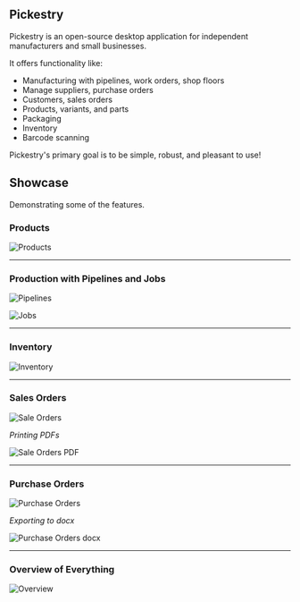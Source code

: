 Pickestry
----

Pickestry is an open-source desktop application for independent manufacturers and small businesses.

It offers functionality like:

* Manufacturing with pipelines, work orders, shop floors
* Manage suppliers, purchase orders
* Customers, sales orders
* Products, variants, and parts
* Packaging
* Inventory
* Barcode scanning

Pickestry's primary goal is to be simple, robust, and pleasant to use!

## Showcase

Demonstrating some of the features.

### Products

![Products](./docs/sample_products.png 'Products')

---

### Production with Pipelines and Jobs

![Pipelines](./docs/sample_pipelines.png 'Pipelines')

![Jobs](./docs/sample_jobs.png 'Jobs')

---

### Inventory

![Inventory](./docs/sample_inventory.png 'Inventory')

---

### Sales Orders

![Sale Orders](./docs/sample_sales_order.png 'Sale Orders')

*Printing PDFs*

![Sale Orders PDF](./docs/sample_sales_order_pdf.png 'Sale Orders PDF')

---

### Purchase Orders

![Purchase Orders](./docs/sample_purchase_order.png 'Purchase Orders')

*Exporting to docx*

![Purchase Orders docx](./docs/sample_purchase_order_docx.png 'Purchase Orders docx')

---

### Overview of Everything

![Overview](./docs/sample_overview.png 'Overview')
